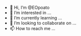 - 👋 Hi, I’m @EOpoato
- 👀 I’m interested in ...
- 🌱 I’m currently learning ...
- 💞️ I’m looking to collaborate on ...
- 📫 How to reach me ...

<!---
EOpoato/EOpoato is a ✨ special ✨ repository because its `README.md` (this file) appears on your GitHub profile.
You can click the Preview link to take a look at your changes.
--->
